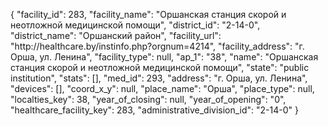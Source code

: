 {
    "facility_id": 283,
    "facility_name": "Оршанская станция скорой и неотложной медицинской помощи",
    "district_id": "2-14-0",
    "district_name": "Оршанский район",
    "facility_url": "http:\/\/healthcare.by\/instinfo.php?orgnum=4214",
    "facility_address": "г. Орша, ул. Ленина",
    "facility_type": null,
    "ap_1": "38",
    "name": "Оршанская станция скорой и неотложной медицинской помощи",
    "state": "public institution",
    "stats": [],
    "med_id": 293,
    "address": "г. Орша, ул. Ленина",
    "devices": [],
    "coord_x_y": null,
    "place_name": "Орша",
    "place_type": null,
    "localties_key": 38,
    "year_of_closing": null,
    "year_of_opening": "0",
    "healthcare_facility_key": 283,
    "administrative_division_id": "2-14-0"
}